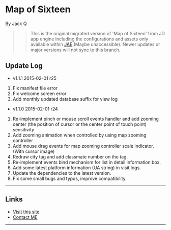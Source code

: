 Map of Sixteen
===
By Jack Q

>> This is the original migrated version of 'Map of Sixteen' 
   from JD app engine including the configurations and assets
   only available within [JAE](http://16maps.jd-app.com).(Maybe unaccessible).
   Newer updates or major versions will not sync to this branch.

Update Log
---
* v1.1.1 2015-02-01 r25
1. Fix manifest file error
1. Fix welcome screen error
1. Add monthly updated database suffix for view log

* v1.1.0 2015-02-01 r24
1. Re-implement pinch or mouse scroll events handler and add zooming center
   (the position of cursor or the center point of touch point) sensitivity
1. Add zooming animation when controlled by using map zooming controller
1. Add mouse drag events for map zooming controller scale indicator. (With cursor image)
1. Redraw city tag and add classmate number on the tag.
1. Re-implement events bind mechanism for list in detail information box.
1. Add some latest platform information (UA string) in visit logs.
1. Update the dependencies to the latest version.
1. Fix some small bugs and typos, improve compatibility.

***


Links
---
* [Visit this site](http://16maps.jd-app.com/)
* [Contact ME](mailto:QiaoBo@outlook.com?subject=Feedback%20of%2016MAPS%20)

***

